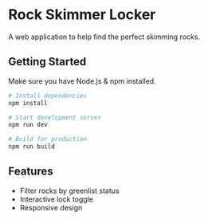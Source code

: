 # Rock Skimmer Locker

A web application to help find the perfect skimming rocks.

## Getting Started

Make sure you have Node.js & npm installed.

```sh
# Install dependencies
npm install

# Start development server
npm run dev

# Build for production
npm run build
```

## Features

- Filter rocks by greenlist status
- Interactive lock toggle
- Responsive design
